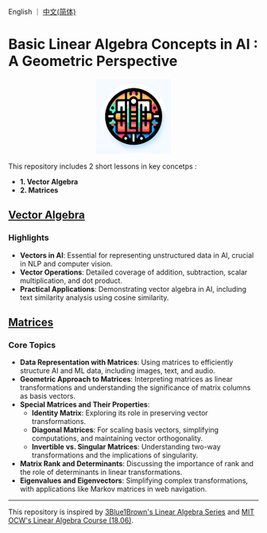 English ｜ [中文(简体)](README-zh-CN.md)
# Basic Linear Algebra Concepts in AI : A Geometric Perspective
<p align="center">
  <img width="150" height="150" src="icon.webp">
</p>

 This repository includes 2 short lessons in key concetps :
 - **1. Vector Algebra**
 - **2. Matrices**

## [Vector Algebra](https://github.com/098765d/Basic-Linear-Algebra-Concepts-in-AI-A-Geometric-Perspective/blob/97a3d69aa711928e5887e2617e5a24398453e3ad/Vector_Algebra.ipynb)

### Highlights

- **Vectors in AI**: Essential for representing unstructured data in AI, crucial in NLP and computer vision.
- **Vector Operations**: Detailed coverage of addition, subtraction, scalar multiplication, and dot product.
- **Practical Applications**: Demonstrating vector algebra in AI, including text similarity analysis using cosine similarity.

## [Matrices](https://github.com/098765d/Basic-Linear-Algebra-Concepts-in-AI-A-Geometric-Perspective/blob/97a3d69aa711928e5887e2617e5a24398453e3ad/Matrix_as_Linear_Transformation.ipynb)

### Core Topics

- **Data Representation with Matrices**: Using matrices to efficiently structure AI and ML data, including images, text, and audio.
- **Geometric Approach to Matrices**: Interpreting matrices as linear transformations and understanding the significance of matrix columns as basis vectors.
- **Special Matrices and Their Properties**:
  - **Identity Matrix**: Exploring its role in preserving vector transformations.
  - **Diagonal Matrices**: For scaling basis vectors, simplifying computations, and maintaining vector orthogonality.
  - **Invertible vs. Singular Matrices**: Understanding two-way transformations and the implications of singularity.
- **Matrix Rank and Determinants**: Discussing the importance of rank and the role of determinants in linear transformations.
- **Eigenvalues and Eigenvectors**: Simplifying complex transformations, with applications like Markov matrices in web navigation.

---
This repository is inspired by [3Blue1Brown's Linear Algebra Series](https://www.3blue1brown.com/topics/linear-algebra) and [MIT OCW's Linear Algebra Course (18.06)](https://ocw.mit.edu/courses/18-06-linear-algebra-spring-2010/).







